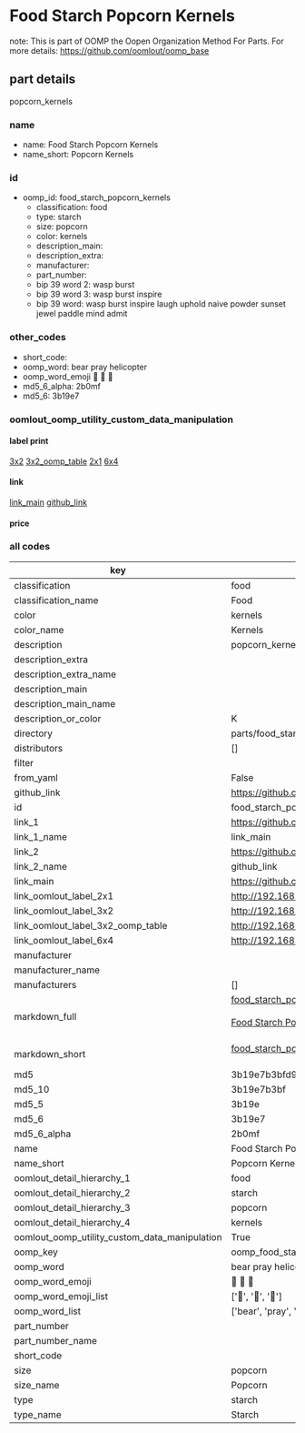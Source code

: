 # Food Starch Popcorn Kernels  

note: This is part of OOMP the Oopen Organization Method For Parts. For more details: https://github.com/oomlout/oomp_base

##  part details



popcorn_kernels

### name
* name: Food Starch Popcorn Kernels
* name_short: Popcorn Kernels
### id
* oomp_id: food_starch_popcorn_kernels
  * classification: food
  * type: starch
  * size: popcorn
  * color: kernels
  * description_main: 
  * description_extra: 
  * manufacturer: 
  * part_number: 
  * bip 39 word 2: wasp burst
  * bip 39 word 3: wasp burst inspire
  * bip 39 word: wasp burst inspire laugh uphold naive powder sunset jewel paddle mind admit

### other_codes
* short_code: 
* oomp_word: bear pray helicopter
* oomp_word_emoji :bear: :pray: :helicopter:
* md5_6_alpha: 2b0mf
* md5_6: 3b19e7






### oomlout_oomp_utility_custom_data_manipulation
#### label print
[3x2](http://192.168.1.245:1112/?label=oomp%202b0mf)
[3x2_oomp_table](http://192.168.1.107:1112/?label=oomp%202b0mf)
[2x1](http://192.168.1.242:1112/?label=oomp%202b0mf)
[6x4](http://192.168.1.55:1112/?label=oomp%202b0mf)    

#### link

[link_main](https://github.com/oomlout/oomlout_oomp_current_version_messy/tree/main/parts/food_starch_popcorn_kernels) [github_link](https://github.com/oomlout/oomlout_oomp_part_src/tree/main/parts/food_starch_popcorn_kernels)                             

#### price







### all codes 
| key | value |  
| --- | --- |  
| classification | food |  
| classification_name | Food |  
| color | kernels |  
| color_name | Kernels |  
| description | popcorn_kernels |  
| description_extra |  |  
| description_extra_name |  |  
| description_main |  |  
| description_main_name |  |  
| description_or_color | K  |  
| directory | parts/food_starch_popcorn_kernels |  
| distributors | [] |  
| filter |  |  
| from_yaml | False |  
| github_link | https://github.com/oomlout/oomlout_oomp_part_src/tree/main/parts/food_starch_popcorn_kernels |  
| id | food_starch_popcorn_kernels |  
| link_1 | https://github.com/oomlout/oomlout_oomp_current_version_messy/tree/main/parts/food_starch_popcorn_kernels |  
| link_1_name | link_main |  
| link_2 | https://github.com/oomlout/oomlout_oomp_part_src/tree/main/parts/food_starch_popcorn_kernels |  
| link_2_name | github_link |  
| link_main | https://github.com/oomlout/oomlout_oomp_current_version_messy/tree/main/parts/food_starch_popcorn_kernels |  
| link_oomlout_label_2x1 | http://192.168.1.242:1112/?label=oomp%202b0mf |  
| link_oomlout_label_3x2 | http://192.168.1.245:1112/?label=oomp%202b0mf |  
| link_oomlout_label_3x2_oomp_table | http://192.168.1.107:1112/?label=oomp%202b0mf |  
| link_oomlout_label_6x4 | http://192.168.1.55:1112/?label=oomp%202b0mf |  
| manufacturer |  |  
| manufacturer_name |  |  
| manufacturers | [] |  
| markdown_full | [food_starch_popcorn_kernels](https://github.com/oomlout/oomlout_oomp_current_version_messy/tree/main/parts/food_starch_popcorn_kernels)<br>[](https://github.com/oomlout/oomlout_oomp_current_version_messy/tree/main/parts/food_starch_popcorn_kernels)<br>[Food Starch Popcorn Kernels](https://github.com/oomlout/oomlout_oomp_current_version_messy/tree/main/parts/food_starch_popcorn_kernels)<br><br> |  
| markdown_short | [food_starch_popcorn_kernels](https://github.com/oomlout/oomlout_oomp_current_version_messy/tree/main/parts/food_starch_popcorn_kernels)<br><br> |  
| md5 | 3b19e7b3bfd995264af767d8ea87b7bc |  
| md5_10 | 3b19e7b3bf |  
| md5_5 | 3b19e |  
| md5_6 | 3b19e7 |  
| md5_6_alpha | 2b0mf |  
| name | Food Starch Popcorn Kernels |  
| name_short | Popcorn Kernels |  
| oomlout_detail_hierarchy_1 | food |  
| oomlout_detail_hierarchy_2 | starch |  
| oomlout_detail_hierarchy_3 | popcorn |  
| oomlout_detail_hierarchy_4 | kernels |  
| oomlout_oomp_utility_custom_data_manipulation | True |  
| oomp_key | oomp_food_starch_popcorn_kernels |  
| oomp_word | bear pray helicopter |  
| oomp_word_emoji | :bear: :pray: :helicopter: |  
| oomp_word_emoji_list | [':bear:', ':pray:', ':helicopter:'] |  
| oomp_word_list | ['bear', 'pray', 'helicopter'] |  
| part_number |  |  
| part_number_name |  |  
| short_code |  |  
| size | popcorn |  
| size_name | Popcorn |  
| type | starch |  
| type_name | Starch |  
